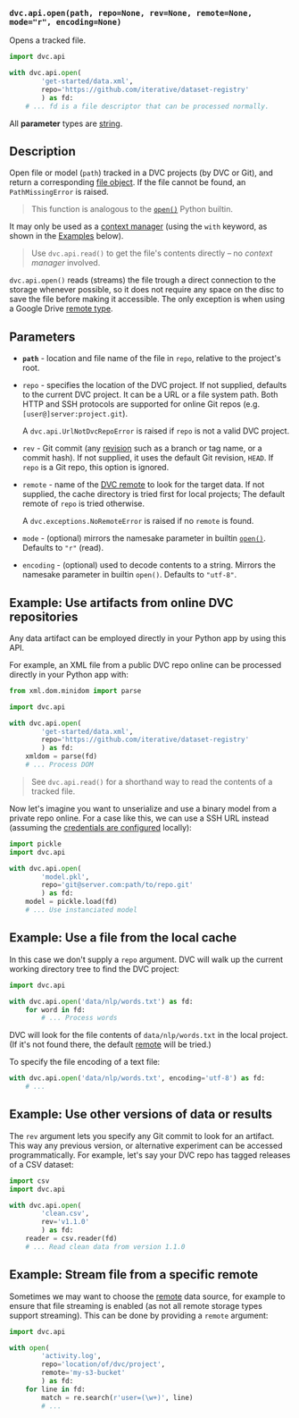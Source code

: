 ### `dvc.api.open(path, repo=None, rev=None, remote=None, mode="r", encoding=None)`

Opens a tracked file.

```py
import dvc.api

with dvc.api.open(
        'get-started/data.xml',
        repo='https://github.com/iterative/dataset-registry'
        ) as fd:
    # ... fd is a file descriptor that can be processed normally.
```

All **parameter** types are
[string](https://docs.python.org/3/library/stdtypes.html#text-sequence-type-str).

## Description

Open file or model (`path`) tracked in a <abbr>DVC projects</abbr> (by DVC or
Git), and return a corresponding
[file object](https://docs.python.org/3/glossary.html#term-file-object). If the
file cannot be found, an `PathMissingError` is raised.

> This function is analogous to the
> [`open()`](https://docs.python.org/3/library/functions.html#open) Python
> builtin.

It may only be used as a
[context manager](https://www.python.org/dev/peps/pep-0343/#context-managers-in-the-standard-library)
(using the `with` keyword, as shown in the [Examples](#examples) below).

> Use `dvc.api.read()` to get the file's contents directly – no _context
> manager_ involved.

`dvc.api.open()` reads (streams) the file trough a direct connection to the
storage whenever possible, so it does not require any space on the disc to save
the file before making it accessible. The only exception is when using a Google
Drive [remote type](/doc/command-reference/remote/add#supported-storage-types).

## Parameters

- **`path`** - location and file name of the file in `repo`, relative to the
  project's root.

- `repo` - specifies the location of the DVC project. If not supplied, defaults
  to the current DVC project. It can be a URL or a file system path. Both HTTP
  and SSH protocols are supported for online Git repos (e.g.
  `[user@]server:project.git`).

  A `dvc.api.UrlNotDvcRepoError` is raised if `repo` is not a valid DVC project.

- `rev` - Git commit (any [revision](https://git-scm.com/docs/revisions) such as
  a branch or tag name, or a commit hash). If not supplied, it uses the default
  Git revision, `HEAD`. If `repo` is a Git repo, this option is ignored.

- `remote` - name of the [DVC remote](/doc/command-reference/remote) to look for
  the target data. If not supplied, the cache directory is tried first for local
  projects; The default remote of `repo` is tried otherwise.

  A `dvc.exceptions.NoRemoteError` is raised if no `remote` is found.

- `mode` - (optional) mirrors the namesake parameter in builtin
  [`open()`](https://docs.python.org/3/library/functions.html#open). Defaults to
  `"r"` (read).

- `encoding` - (optional) used to decode contents to a string. Mirrors the
  namesake parameter in builtin `open()`. Defaults to `"utf-8"`.

## Example: Use artifacts from online DVC repositories

Any <abbr>data artifact</abbr> can be employed directly in your Python app by
using this API.

For example, an XML file from a public DVC repo online can be processed directly
in your Python app with:

```py
from xml.dom.minidom import parse

import dvc.api

with dvc.api.open(
        'get-started/data.xml',
        repo='https://github.com/iterative/dataset-registry'
        ) as fd:
    xmldom = parse(fd)
    # ... Process DOM
```

> See `dvc.api.read()` for a shorthand way to read the contents of a tracked
> file.

Now let's imagine you want to unserialize and use a binary model from a private
repo online. For a case like this, we can use a SSH URL instead (assuming the
[credentials are configured](https://help.github.com/en/github/authenticating-to-github/connecting-to-github-with-ssh)
locally):

```py
import pickle
import dvc.api

with dvc.api.open(
        'model.pkl',
        repo='git@server.com:path/to/repo.git'
        ) as fd:
    model = pickle.load(fd)
    # ... Use instanciated model
```

## Example: Use a file from the local cache

In this case we don't supply a `repo` argument. DVC will walk up the current
working directory tree to find the <abbr>DVC project</abbr>:

```py
import dvc.api

with dvc.api.open('data/nlp/words.txt') as fd:
    for word in fd:
        # ... Process words
```

DVC will look for the file contents of `data/nlp/words.txt` in the local
<abbr>project</abbr>. (If it's not found there, the default
[remote](/doc/command-reference/remote) will be tried.)

To specify the file encoding of a text file:

```py
with dvc.api.open('data/nlp/words.txt', encoding='utf-8') as fd:
    # ...
```

## Example: Use other versions of data or results

The `rev` argument lets you specify any Git commit to look for an artifact. This
way any previous version, or alternative experiment can be accessed
programmatically. For example, let's say your DVC repo has tagged releases of a
CSV dataset:

```py
import csv
import dvc.api

with dvc.api.open(
        'clean.csv',
        rev='v1.1.0'
        ) as fd:
    reader = csv.reader(fd)
    # ... Read clean data from version 1.1.0
```

## Example: Stream file from a specific remote

Sometimes we may want to choose the [remote](/doc/command-reference/remote) data
source, for example to ensure that file streaming is enabled (as not all remote
storage types support streaming). This can be done by providing a `remote`
argument:

```py
import dvc.api

with open(
        'activity.log',
        repo='location/of/dvc/project',
        remote='my-s3-bucket'
        ) as fd:
    for line in fd:
        match = re.search(r'user=(\w+)', line)
        # ...
```
